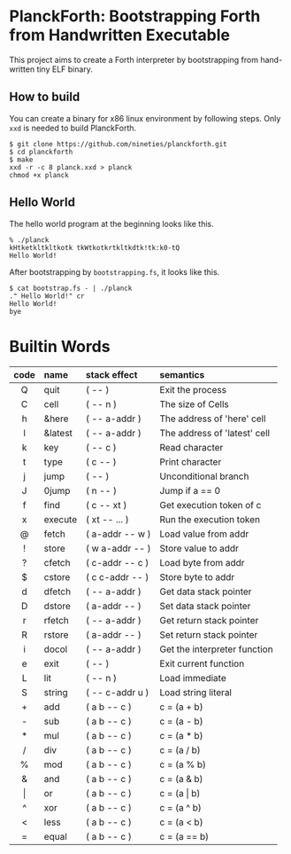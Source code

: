 # PlanckForth: Bootstrapping Forth from Handwritten Executable

This project aims to create a Forth interpreter
by bootstrapping from hand-written tiny ELF binary.

## How to build

You can create a binary for x86 linux environment by following steps.
Only `xxd` is needed to build PlanckForth.

```
$ git clone https://github.com/nineties/planckforth.git
$ cd planckforth
$ make
xxd -r -c 8 planck.xxd > planck
chmod +x planck
```

## Hello World

The hello world program at the beginning looks like this.

```
% ./planck
kHtketkltkltkotk tkWtkotkrtkltkdtk!tk:k0-tQ
Hello World!
```
After bootstrapping by `bootstrapping.fs`, it looks like this.

```
$ cat bootstrap.fs - | ./planck
." Hello World!" cr
Hello World!
bye
```

# Builtin Words

| code | name     | stack effect    | semantics                    |
|:----:|:---------|:----------------|:-----------------------------|
| Q    | quit     | ( -- )          | Exit the process             |
| C    | cell     | ( -- n )        | The size of Cells            |
| h    | &here    | ( -- a-addr )   | The address of 'here' cell   |
| l    | &latest  | ( -- a-addr )   | The address of 'latest' cell |
| k    | key      | ( -- c )        | Read character               |
| t    | type     | ( c -- )        | Print character              |
| j    | jump     | ( -- )          | Unconditional branch         |
| J    | 0jump    | ( n -- )        | Jump if a == 0               |
| f    | find     | ( c -- xt )     | Get execution token of c     |
| x    | execute  | ( xt -- ... )   | Run the execution token      |
| @    | fetch    | ( a-addr -- w ) | Load value from addr         |
| !    | store    | ( w a-addr -- ) | Store value to addr          |
| ?    | cfetch   | ( c-addr -- c ) | Load byte from addr          |
| $    | cstore   | ( c c-addr -- ) | Store byte to addr           |
| d    | dfetch   | ( -- a-addr )   | Get data stack pointer       |
| D    | dstore   | ( a-addr -- )   | Set data stack pointer       |
| r    | rfetch   | ( -- a-addr )   | Get return stack pointer     |
| R    | rstore   | ( a-addr -- )   | Set return stack pointer     |
| i    | docol    | ( -- a-addr )   | Get the interpreter function |
| e    | exit     | ( -- )          | Exit current function        |
| L    | lit      | ( -- n )        | Load immediate               |
| S    | string   | ( -- c-addr u ) | Load string literal          |
| +    | add      | ( a b -- c )    | c = (a + b)                  |
| -    | sub      | ( a b -- c )    | c = (a - b)                  |
| *    | mul      | ( a b -- c )    | c = (a * b)                  |
| /    | div      | ( a b -- c )    | c = (a / b)                  |
| %    | mod      | ( a b -- c )    | c = (a % b)                  |
| &    | and      | ( a b -- c )    | c = (a & b)                  |
| \|   | or       | ( a b -- c )    | c = (a \| b)                 |
| ^    | xor      | ( a b -- c )    | c = (a ^ b)                  |
| <    | less     | ( a b -- c )    | c = (a < b)                  |
| =    | equal    | ( a b -- c )    | c = (a == b)                 |
